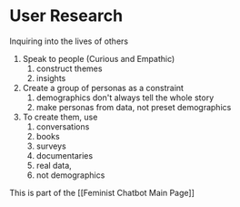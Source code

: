 # User Research

Inquiring into the lives of others

1. Speak to people (Curious and Empathic)
	1. construct themes
	2. insights
2. Create a group of personas as a constraint
	1. demographics don't always tell the whole story
	2. make personas from data, not preset demographics
3. To create them, use
	1. conversations
	2. books
	3. surveys
	4. documentaries
	5. real data, 
	6. not demographics

This is part of the [[Feminist Chatbot Main Page]]